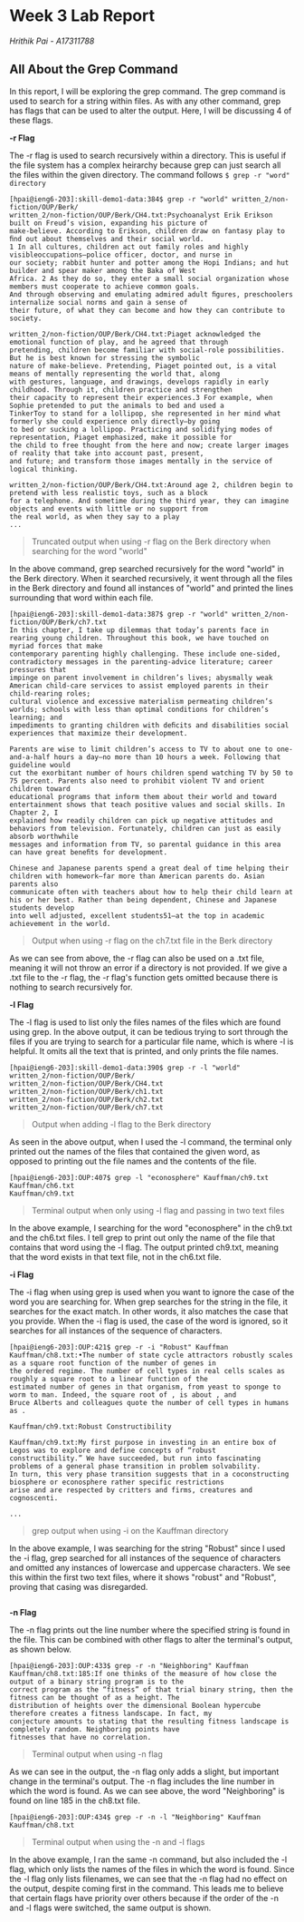 # Week 3 Lab Report

*Hrithik Pai - A17311788*

## All About the Grep Command
In this report, I will be exploring the grep command. The grep command is used to search for a string within files. As with any other command, grep has flags that can be used to alter the output. Here, I will be discussing 4 of these flags. 


**-r Flag** 

The -r flag is used to search recursively within a directory. This is useful if the file system has a complex heirarchy because grep can just search all the files within the given directory. The command follows `$ grep -r "word" directory` 

```
[hpai@ieng6-203]:skill-demo1-data:384$ grep -r "world" written_2/non-fiction/OUP/Berk/
written_2/non-fiction/OUP/Berk/CH4.txt:Psychoanalyst Erik Erikson built on Freud’s vision, expanding his picture of 
make-believe. According to Erikson, children draw on fantasy play to ﬁnd out about themselves and their social world.
1 In all cultures, children act out family roles and highly visibleoccupations—police officer, doctor, and nurse in 
our society; rabbit hunter and potter among the Hopi Indians; and hut builder and spear maker among the Baka of West 
Africa. 2 As they do so, they enter a small social organization whose members must cooperate to achieve common goals. 
And through observing and emulating admired adult ﬁgures, preschoolers internalize social norms and gain a sense of 
their future, of what they can become and how they can contribute to society. 

written_2/non-fiction/OUP/Berk/CH4.txt:Piaget acknowledged the emotional function of play, and he agreed that through 
pretending, children become familiar with social-role possibilities. But he is best known for stressing the symbolic 
nature of make-believe. Pretending, Piaget pointed out, is a vital means of mentally representing the world that, along 
with gestures, language, and drawings, develops rapidly in early childhood. Through it, children practice and strengthen 
their capacity to represent their experiences.3 For example, when Sophie pretended to put the animals to bed and used a 
TinkerToy to stand for a lollipop, she represented in her mind what formerly she could experience only directly—by going 
to bed or sucking a lollipop. Practicing and solidifying modes of representation, Piaget emphasized, make it possible for 
the child to free thought from the here and now; create larger images of reality that take into account past, present, 
and future; and transform those images mentally in the service of logical thinking. 

written_2/non-fiction/OUP/Berk/CH4.txt:Around age 2, children begin to pretend with less realistic toys, such as a block 
for a telephone. And sometime during the third year, they can imagine objects and events with little or no support from 
the real world, as when they say to a play
...
```
> Truncated output when using -r flag on the Berk directory when searching for the word "world"

In the above command, grep searched recursively for the word "world" in the Berk directory. When it searched recursively, it went through all the files in the Berk directory and found all instances of "world" and printed the lines surrounding that word within each file.

```
[hpai@ieng6-203]:skill-demo1-data:387$ grep -r "world" written_2/non-fiction/OUP/Berk/ch7.txt
In this chapter, I take up dilemmas that today’s parents face in rearing young children. Throughout this book, we have touched on myriad forces that make
contemporary parenting highly challenging. These include one-sided, contradictory messages in the parenting-advice literature; career pressures that
impinge on parent involvement in children’s lives; abysmally weak American child-care services to assist employed parents in their child-rearing roles;
cultural violence and excessive materialism permeating children’s worlds; schools with less than optimal conditions for children’s learning; and
impediments to granting children with deﬁcits and disabilities social experiences that maximize their development. 

Parents are wise to limit children’s access to TV to about one to one-and-a-half hours a day—no more than 10 hours a week. Following that guideline would
cut the exorbitant number of hours children spend watching TV by 50 to 75 percent. Parents also need to prohibit violent TV and orient children toward
educational programs that inform them about their world and toward entertainment shows that teach positive values and social skills. In Chapter 2, I
explained how readily children can pick up negative attitudes and behaviors from television. Fortunately, children can just as easily absorb worthwhile
messages and information from TV, so parental guidance in this area can have great beneﬁts for development.

Chinese and Japanese parents spend a great deal of time helping their children with homework—far more than American parents do. Asian parents also
communicate often with teachers about how to help their child learn at his or her best. Rather than being dependent, Chinese and Japanese students develop
into well adjusted, excellent students51—at the top in academic achievement in the world. 
```
> Output when using -r flag on the ch7.txt file in the Berk directory

As we can see from above, the -r flag 
can also be used on a .txt file, meaning it will not throw an error if a directory is not provided. If we give a .txt file to the -r flag, the -r flag's
function gets omitted because there is nothing to search recursively for. 

**-l Flag** 

The -l flag is used to list only the files names of the files which are found using grep. In the above output, it can be tedious trying to sort through the
files if you are trying to search for a particular file name, which is where -l is helpful. It omits all the text that is printed, and only prints the file
names.

```
[hpai@ieng6-203]:skill-demo1-data:390$ grep -r -l "world" written_2/non-fiction/OUP/Berk/
written_2/non-fiction/OUP/Berk/CH4.txt
written_2/non-fiction/OUP/Berk/ch1.txt
written_2/non-fiction/OUP/Berk/ch2.txt
written_2/non-fiction/OUP/Berk/ch7.txt
```
> Output when adding -l flag to the Berk directory

As seen in the above output, when I used the -l command, the terminal only printed out the names of the files that contained the given word, as opposed to printing out the file names and the contents of the file. 

``` 
[hpai@ieng6-203]:OUP:407$ grep -l "econosphere" Kauffman/ch9.txt Kauffman/ch6.txt
Kauffman/ch9.txt
``` 
> Terminal output when only using -l flag and passing in two text files

In the above example, I searching for the word "econosphere" in the ch9.txt and the ch6.txt files. I tell grep to print out only the name of the file that contains that word using the -l flag. The output printed ch9.txt, meaning that the word exists in that text file, not in the ch6.txt file. 

**-i Flag** 

The -i flag when using grep is used when you want to ignore the case of the word you are searching for. 
When grep searches for the string in the file, it searches for the exact match. In other words, it also matches the case that you provide. When the -i
flag is used, the case of the word is ignored, so it searches for all instances of the sequence of characters. 

``` 
[hpai@ieng6-203]:OUP:421$ grep -r -i "Robust" Kauffman
Kauffman/ch8.txt:•The number of state cycle attractors robustly scales as a square root function of the number of genes in 
the ordered regime. The number of cell types in real cells scales as roughly a square root to a linear function of the 
estimated number of genes in that organism, from yeast to sponge to worm to man. Indeed, the square root of , is about , and 
Bruce Alberts and colleagues quote the number of cell types in humans as .

Kauffman/ch9.txt:Robust Constructibility

Kauffman/ch9.txt:My first purpose in investing in an entire box of Legos was to explore and define concepts of “robust 
constructibility.” We have succeeded, but run into fascinating problems of a general phase transition in problem solvability. 
In turn, this very phase transition suggests that in a coconstructing biosphere or econosphere rather specific restrictions 
arise and are respected by critters and firms, creatures and cognoscenti.

...
```
> grep output when using -i on the Kauffman directory

In the above example, I was searching for the string "Robust" since I used the -i flag, grep searched for all instances of the sequence of characters and omitted any instances of lowercase and uppercase characters. We see this within the first two text files, where it shows "robust" and "Robust", 
proving that casing was disregarded. 

``` 
```
**-n Flag** 

The -n flag prints out the line number where the specified string is found in the file. This can be combined with other flags to alter the terminal's output, as shown below. 

```
[hpai@ieng6-203]:OUP:433$ grep -r -n "Neighboring" Kauffman
Kauffman/ch8.txt:185:If one thinks of the measure of how close the output of a binary string program is to the 
correct program as the “fitness” of that trial binary string, then the fitness can be thought of as a height. The 
distribution of heights over the dimensional Boolean hypercube therefore creates a fitness landscape. In fact, my 
conjecture amounts to stating that the resulting fitness landscape is completely random. Neighboring points have 
fitnesses that have no correlation.
```
> Terminal output when using -n flag

As we can see in the output, the -n flag only adds a slight, but important change in the terminal's output. The -n flag includes the line number in which the word is found. As we can see above, the word "Neighboring" is found on line 185 in the ch8.txt file.

```
[hpai@ieng6-203]:OUP:434$ grep -r -n -l "Neighboring" Kauffman
Kauffman/ch8.txt
```
> Terminal output when using the -n and -l flags

In the above example, I ran the same -n command, but also included the -l flag, which only lists the names of the files in which the word is found. Since the -l flag only lists filenames, we can see that the -n flag had no effect on the output, despite coming first in the command. This leads me to believe that certain flags have priority over others because if the order of the -n and -l flags were switched, the same output is shown.


